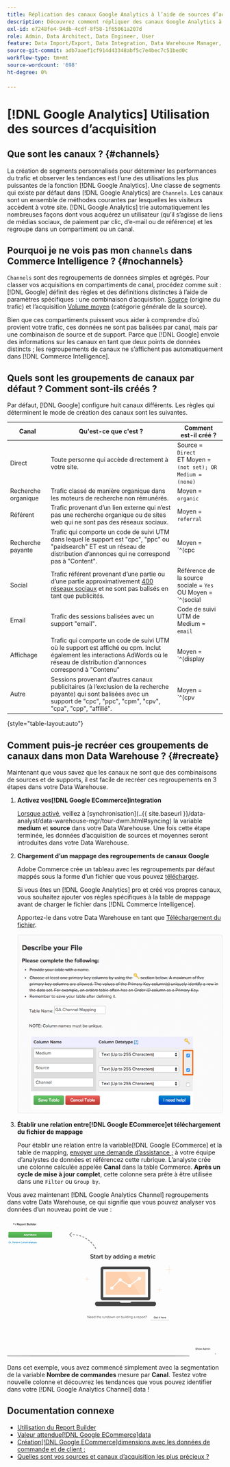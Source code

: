 ```yaml
---
title: Réplication des canaux Google Analytics à l’aide de sources d’acquisition
description: Découvrez comment répliquer des canaux Google Analytics à l’aide de sources d’acquisition.
exl-id: e7248fe4-94db-4cdf-8f58-1f65061a207d
role: Admin, Data Architect, Data Engineer, User
feature: Data Import/Export, Data Integration, Data Warehouse Manager, Commerce Tables
source-git-commit: adb7aaef1cf914d43348abf5c7e4bec7c51bed0c
workflow-type: tm+mt
source-wordcount: '698'
ht-degree: 0%

---
```


# [!DNL Google Analytics] Utilisation des sources d’acquisition

## Que sont les canaux ? {#channels}

La création de segments personnalisés pour déterminer les performances du trafic et observer les tendances est l’une des utilisations les plus puissantes de la fonction [!DNL Google Analytics]. Une classe de segments qui existe par défaut dans [!DNL Google Analytics] are `Channels`. Les canaux sont un ensemble de méthodes courantes par lesquelles les visiteurs accèdent à votre site.  [!DNL Google Analytics] trie automatiquement les nombreuses façons dont vous acquérez un utilisateur (qu’il s’agisse de liens de médias sociaux, de paiement par clic, d’e-mail ou de référence) et les regroupe dans un compartiment ou un canal.

## Pourquoi je ne vois pas mon `channels` dans Commerce Intelligence ? {#nochannels}

`Channels` sont des regroupements de données simples et agrégés. Pour classer vos acquisitions en compartiments de canal, procédez comme suit : [!DNL Google] définit des règles et des définitions distinctes à l’aide de paramètres spécifiques : une combinaison d’acquisition. [Source](https://support.google.com/analytics/answer/1033173?hl=en) (origine du trafic) et l’acquisition [Volume moyen](https://support.google.com/analytics/answer/6099206?hl=en) (catégorie générale de la source).

Bien que ces compartiments puissent vous aider à comprendre d’où provient votre trafic, ces données ne sont pas balisées par canal, mais par une combinaison de source et de support. Parce que [!DNL Google] envoie des informations sur les canaux en tant que deux points de données distincts ; les regroupements de canaux ne s’affichent pas automatiquement dans [!DNL Commerce Intelligence].

## Quels sont les groupements de canaux par défaut ? Comment sont-ils créés ?

Par défaut, [!DNL Google] configure huit canaux différents. Les règles qui déterminent le mode de création des canaux sont les suivantes.

| **Canal** | **Qu&#39;est-ce que c&#39;est ?** | **Comment est-il créé ?** |
|---|---|---|
| Direct | Toute personne qui accède directement à votre site. | Source = `Direct`<br>ET Moyen = `(not set); OR Medium = (none)` |
| Recherche organique | Trafic classé de manière organique dans les moteurs de recherche non rémunérés. | Moyen = `organic` |
| Référent | Trafic provenant d’un lien externe qui n’est pas une recherche organique ou de sites web qui ne sont pas des réseaux sociaux. | Moyen = `referral` |
| Recherche payante | Trafic qui comporte un code de suivi UTM dans lequel le support est &quot;cpc&quot;, &quot;ppc&quot; ou &quot;paidsearch&quot; ET est un réseau de distribution d’annonces qui ne correspond pas à &quot;Content&quot;. | Moyen = `^(cpc|ppc|paidsearch)$`<br>ET ≠ réseau de distribution de publicités `Content` |
| Social | Trafic référent provenant d’une partie ou d’une partie approximativement [400 réseaux sociaux](https://www.annielytics.com/blog/analytics/sites-google-analytics-includes-in-social-reports/) et ne sont pas balisés en tant que publicités. | Référence de la source sociale = `Yes`<br>OU Moyen = `^(social|social-network|social-media|sm|social network|social media)$` |
| Email | Trafic des sessions balisées avec un support &quot;email&quot;. | Code de suivi UTM de Medium = `email` |
| Affichage | Trafic qui comporte un code de suivi UTM où le support est affiché ou cpm. Inclut également les interactions AdWords où le réseau de distribution d’annonces correspond à &quot;Contenu&quot; | Moyen = `^(display|cpm|banner)$`<br>OU Réseau de distribution d’annonces = `Content`<br>ET Format de publicité ≠ `Text` |
| Autre | Sessions provenant d’autres canaux publicitaires (à l’exclusion de la recherche payante) qui sont balisées avec un support de &quot;cpc&quot;, &quot;ppc&quot;, &quot;cpm&quot;, &quot;cpv&quot;, &quot;cpa&quot;, &quot;cpp&quot;, &quot;affilié&quot;. | Moyen = `^(cpv|cpa|cpp|content-text)$` |

{style="table-layout:auto"}

## Comment puis-je recréer ces groupements de canaux dans mon Data Warehouse ? {#recreate}

Maintenant que vous savez que les canaux ne sont que des combinaisons de sources et de supports, il est facile de recréer ces regroupements en 3 étapes dans votre Data Warehouse.

1. **Activez vos[!DNL Google ECommerce]integration**

   [Lorsque activé](../importing-data/integrations/google-ecommerce.md), veillez à [synchronisation](..{{ site.baseurl }}/data-analyst/data-warehouse-mgr/tour-dwm.html#syncing) la variable **medium** et **source** dans votre Data Warehouse. Une fois cette étape terminée, les données d’acquisition de sources et moyennes seront introduites dans votre Data Warehouse.

1. **Chargement d’un mappage des regroupements de canaux Google**

   Adobe Commerce crée un tableau avec les regroupements par défaut mappés sous la forme d’un fichier que vous pouvez [télécharger](../../assets/ga-channel-mapping.csv).

   Si vous êtes un [!DNL Google Analytics] pro et créé vos propres canaux, vous souhaitez ajouter vos règles spécifiques à la table de mappage avant de charger le fichier dans [!DNL Commerce Intelligence].

   Apportez-le dans votre Data Warehouse en tant que [Téléchargement du fichier](../importing-data/connecting-data/using-file-uploader.md).

   ![](../../assets/Setting_Primary_Keys.png)

1. **Établir une relation entre[!DNL Google ECommerce]et téléchargement du fichier de mappage**

   Pour établir une relation entre la variable[!DNL Google ECommerce] et la table de mapping, [envoyer une demande d’assistance ;](../../guide-overview.md#Submitting-a-Support-Ticket) à votre équipe d’analystes de données et référencez cette rubrique. L’analyste crée une colonne calculée appelée **Canal** dans la table Commerce. **Après un cycle de mise à jour complet**, cette colonne sera prête à être utilisée dans une `Filter` ou `Group by`.

Vous avez maintenant [!DNL Google Analytics Channel] regroupements dans votre Data Warehouse, ce qui signifie que vous pouvez analyser vos données d’un nouveau point de vue :

![Segmentation de la mesure Nombre de commandes par canal](../../assets/GA_Channel_Gif.gif)

Dans cet exemple, vous avez commencé simplement avec la segmentation de la variable **Nombre de commandes** mesure par **Canal**. Testez votre nouvelle colonne et découvrez les tendances que vous pouvez identifier dans votre [!DNL Google Analytics Channel] data !

## Documentation connexe

* [Utilisation du Report Builder](../../tutorials/using-visual-report-builder.md)
* [Valeur attendue[!DNL Google ECommerce]data](../importing-data/integrations/google-ecommerce-data.md)
* [Création[!DNL Google ECommerce]dimensions avec les données de commande et de client ;](../data-warehouse-mgr/bldg-google-ecomm-dim.md)
* [Quelles sont vos sources et canaux d’acquisition les plus précieux ?](../analysis/most-value-source-channel.md)

